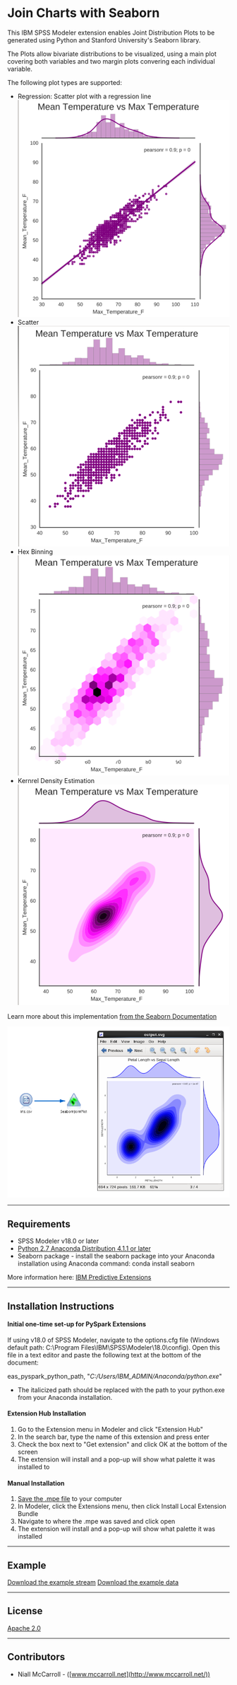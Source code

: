 # Join Charts with Seaborn

This IBM SPSS Modeler extension enables Joint Distribution Plots to be generated using Python and Stanford University's Seaborn library.

The Plots allow bivariate distributions to be visualized, using a main plot covering both variables and two margin plots convering each individual variable.

The following plot types are supported:

* Regression: Scatter plot with a regression line
![image](https://raw.githubusercontent.com/IBMPredictiveAnalytics/JointPlots_with_Seaborn/master/screenshots/regression.png)
* Scatter
![image](https://raw.githubusercontent.com/IBMPredictiveAnalytics/JointPlots_with_Seaborn/master/screenshots/scatter.png)
* Hex Binning
![image](https://raw.githubusercontent.com/IBMPredictiveAnalytics/JointPlots_with_Seaborn/master/screenshots/hexbin.png)
* Kernrel Density Estimation
![image](https://raw.githubusercontent.com/IBMPredictiveAnalytics/JointPlots_with_Seaborn/master/screenshots/kde.png)

Learn more about this implementation [from the Seaborn Documentation][4]

![Stream](https://raw.githubusercontent.com/IBMPredictiveAnalytics/JointPlots_with_Seaborn/master/screenshots/stream.png)

---
Requirements
----
- SPSS Modeler v18.0 or later
- [Python 2.7 Anaconda Distribution 4.1.1 or later](https://www.continuum.io/downloads)
- Seaborn package - install the seaborn package into your Anaconda installation using Anaconda command: conda install seaborn

More information here: [IBM Predictive Extensions][2]

---
Installation Instructions
----

#### Initial one-time set-up for PySpark Extensions

If using v18.0 of SPSS Modeler, navigate to the options.cfg file (Windows default path: C:\Program Files\IBM\SPSS\Modeler\18.0\config).  Open this file in a text editor and paste the following text at the bottom of the document:

  eas_pyspark_python_path, "*C:/Users/IBM_ADMIN/Anaconda/python.exe*"

  -   The italicized path should be replaced with the path to your python.exe from your Anaconda installation.

#### Extension Hub Installation
  1. Go to the Extension menu in Modeler and click "Extension Hub"
  2.	In the search bar, type the name of this extension and press enter
  3. Check the box next to "Get extension" and click OK at the bottom of the screen
  4. The extension will install and a pop-up will show what palette it was installed to

#### Manual Installation
  1.	[Save the .mpe file][3] to your computer
  2.	In Modeler, click the Extensions menu, then click Install Local Extension Bundle
  3.	Navigate to where the .mpe was saved and click open
  4.	The extension will install and a pop-up will show what palette it was installed

---
Example
----

[Download the example stream][5]
[Download the example data][6]

---
License
----

[Apache 2.0][1]

---
Contributors
----
- Niall McCarroll - ([www.mccarroll.net](http://www.mccarroll.net/))


[1]:http://www.apache.org/licenses/LICENSE-2.0.html
[2]:https://developer.ibm.com/predictiveanalytics/downloads
[3]:https://raw.githubusercontent.com/IBMPredictiveAnalytics/JointPlots_with_Seaborn/master/SeabornJointPlot.mpe
[4]:https://stanford.edu/~mwaskom/software/seaborn/index.html
[5]:https://raw.githubusercontent.com/IBMPredictiveAnalytics/JointPlots_with_Seaborn/master/example/example.str
[6]:https://raw.githubusercontent.com/IBMPredictiveAnalytics/JointPlots_with_Seaborn/master/example/iris.csv
